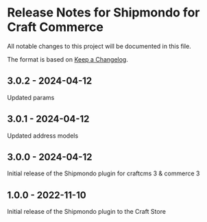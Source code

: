 # Release Notes for Shipmondo for Craft Commerce

All notable changes to this project will be documented in this file.

The format is based on [Keep a Changelog](https://keepachangelog.com/en/1.0.0/).

## 3.0.2 - 2024-04-12

Updated params

## 3.0.1 - 2024-04-12

Updated address models

## 3.0.0 - 2024-04-12

Initial release of the Shipmondo plugin for craftcms 3 & commerce 3

## 1.0.0 - 2022-11-10

Initial release of the Shipmondo plugin to the Craft Store
